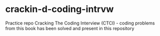 # crackin-d-coding-intrvw
Practice repo
Cracking The Coding Interview (CTCI) - coding problems from this book has been solved and present in this repository
